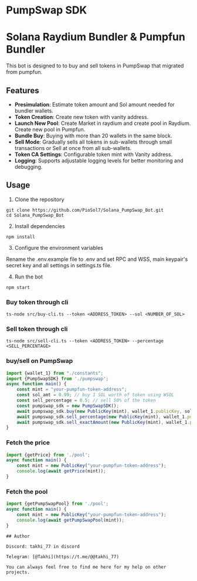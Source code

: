 # PumpSwap SDK
# Solana Raydium Bundler & Pumpfun Bundler

This bot is designed to to buy and sell tokens in PumpSwap that migrated from pumpfun.

## Features

- **Presimulation**: Estimate token amount and Sol amount needed for bundler wallets.
- **Token Creation**: Create new token with vanity address.
- **Launch New Pool**: Create Market in raydium and create pool in Raydium. Create new pool in Pumpfun.
- **Bundle Buy**: Buying with more than 20 wallets in the same block.
- **Sell Mode**: Gradually sells all tokens in sub-wallets through small transactions or Sell at once from all sub-wallets.
- **Token CA Settings**: Configurable token mint with Vanity address.
- **Logging**: Supports adjustable logging levels for better monitoring and debugging.

## Usage
1. Clone the repository
```
git clone https://github.com/PioSol7/Solana_PumpSwap_Bot.git
cd Solana_PumpSwap_Bot
```
2. Install dependencies
```
npm install
```
3. Configure the environment variables

Rename the .env.example file to .env and set RPC and WSS, main keypair's secret key and all settings in settings.ts file.

4. Run the bot

```
npm start
```
### Buy token through cli
`
ts-node src/buy-cli.ts --token <ADDRESS_TOKEN> --sol <NUMBER_OF_SOL>
`

### Sell token through cli
`
ts-node src/sell-cli.ts --token <ADDRESS_TOKEN> --percentage <SELL_PERCENTAGE>
`

### buy/sell on PumpSwap
```typescript
import {wallet_1} from "./constants";
import {PumpSwapSDK} from './pumpswap';
async function main() {
    const mint = "your-pumpfun-token-address";
    const sol_amt = 0.99; // buy 1 SOL worth of token using WSOL
    const sell_percentage = 0.5; // sell 50% of the token
    const pumpswap_sdk = new PumpSwapSDK();
    await pumpswap_sdk.buy(new PublicKey(mint), wallet_1.publicKey, sol_amt); // 0.99 sol
    await pumpswap_sdk.sell_percentage(new PublicKey(mint), wallet_1.publicKey, sell_percentage);
    await pumpswap_sdk.sell_exactAmount(new PublicKey(mint), wallet_1.publicKey, 1000); // 1000 token
}
```

### Fetch the price
```typescript
import {getPrice} from './pool';
async function main() {
    const mint = new PublicKey("your-pumpfun-token-address");   
    console.log(await getPrice(mint));
}
```

### Fetch the pool
```typescript
import {getPumpSwapPool} from './pool';
async function main() {
    const mint = new PublicKey("your-pumpfun-token-address");   
    console.log(await getPumpSwapPool(mint));
}
```

    ## Author
    
    Discord: takhi_77 in discord
    
    Telegram: [@Takhi](https://t.me/@@takhi_77)
    
    You can always feel free to find me here for my help on other projects.


